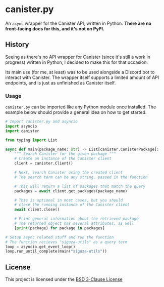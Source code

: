 # canister.py

An `async` wrapper for the Canister API, written in Python. **There
are no front-facing docs for this, and it's not on PyPI.**

## History

Seeing as there's no API wrapper for Canister (since it's still a work
in progress) written in Python, I decided to make this for that
occasion.

Its main use (for me, at least) was to be used alongside a Discord bot
to interact with Canister. The wrapper itself supports a limited amount
of API endpoints, and is just as unfinished as Canister itself.

### Usage

`canister.py` can be imported like any Python module once installed. The
example below should provide a general idea on how to get started.

```py
# Import canister.py and asyncio
import asyncio
import canister

from typing import List

async def main(package_name: str) -> List[canister.CanisterPackage]:
    """ Search Canister for the given package """
    # Create an instance of the Canister client
    client = canister.Client()

    # Next, search Canister using the created client
    # The search term can be any string, passed in the function

    # This will return a list of packages that match the query
    packages = await client.get_packages(package_name)

    # This is optional in most cases, but you should
    # close the running instance of the Canister client
    await client.close()

    # Print general information about the retrieved package
    # The returned object has several attributes, as well
    [print(package) for package in packages]

# Setup async related stuff and run the function
# The function recieves "siguza-utils" as a query term
loop = asyncio.get_event_loop()
loop.run_until_complete(main("siguza-utils"))
```

## License

This project is licensed under the [BSD 3-Clause License](LICENSE)
